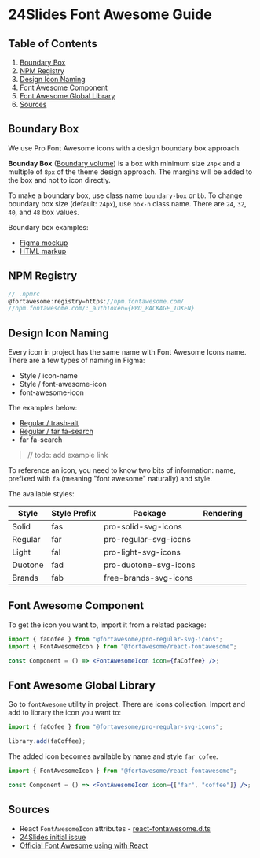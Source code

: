 # 24Slides Font Awesome Guide

## Table of Contents

1. [Boundary Box](#boundary-box)
1. [NPM Registry](#npm-registry)
1. [Design Icon Naming](#design-icon-naming)
1. [Font Awesome Component](#font-awesome-component)
1. [Font Awesome Global Library](#font-awesome-global-library)
1. [Sources](#sources)

## Boundary Box

We use Pro Font Awesome icons with a design boundary box approach.

**Bounday Box** ([Boundary volume](https://en.wikipedia.org/wiki/Bounding_volume)) is a box with minimum size `24px` and a multiple of `8px` of the theme design approach. The margins will be added to the box and not to icon directly.

To make a boundary box, use class name `boundary-box` or `bb`. To change boundary box size (default: `24px`), use `box-n` class name. There are `24`, `32`, `40`, and `48` box values.

Boundary box examples:

- [Figma mockup](https://tppr.me/xiju5)
- [HTML markup](https://tppr.me/5Xj9X)

## NPM Registry

```js
// .npmrc
@fortawesome:registry=https://npm.fontawesome.com/
//npm.fontawesome.com/:_authToken={PRO_PACKAGE_TOKEN}
```

## Design Icon Naming

Every icon in project has the same name with Font Awesome Icons name. There are a few types of naming in Figma:

- Style / icon-name
- Style / font-awesome-icon
- font-awesome-icon

The examples below:

- [Regular / trash-alt](https://tppr.me/8vbBI)
- [Regular / far fa-search](https://tppr.me/yq9Wc)
- far fa-search

> // todo: add example link

To reference an icon, you need to know two bits of information: name, prefixed with `fa` (meaning "font awesome" naturally) and style.

The available styles:

| Style   | Style Prefix | Package               | Rendering |
| ------- | ------------ | --------------------- | --------- |
| Solid   | fas          | pro-solid-svg-icons   |           |
| Regular | far          | pro-regular-svg-icons |           |
| Light   | fal          | pro-light-svg-icons   |           |
| Duotone | fad          | pro-duotone-svg-icons |           |
| Brands  | fab          | free-brands-svg-icons |           |

## Font Awesome Component

To get the icon you want to, import it from a related package:

```jsx
import { faCofee } from "@fortawesome/pro-regular-svg-icons";
import { FontAwesomeIcon } from "@fortawesome/react-fontawesome";

const Component = () => <FontAwesomeIcon icon={faCoffee} />;
```

## Font Awesome Global Library

Go to `fontAwesome` utility in project. There are icons collection. Import and add to library the icon you want to:

```js
import { faCofee } from "@fortawesome/pro-regular-svg-icons";

library.add(faCoffee);
```

The added icon becomes available by name and style `far cofee`.

```jsx
import { FontAwesomeIcon } from "@fortawesome/react-fontawesome";

const Component = () => <FontAwesomeIcon icon={["far", "coffee"]} />;
```

## Sources

- React `FontAwesomeIcon` attributes - [react-fontawesome.d.ts](https://github.com/DefinitelyTyped/DefinitelyTyped/blob/master/types/react-fontawesome/index.d.ts)
- [24Slides initial issue](https://github.com/24Slides/24slides/issues/1815)
- [Official Font Awesome using with React](https://fontawesome.com/v5.15/how-to-use/on-the-web/using-with/react)

